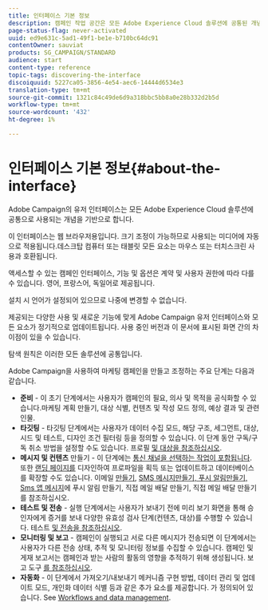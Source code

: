 ```yaml
---
title: 인터페이스 기본 정보
description: 캠페인 작업 공간은 모든 Adobe Experience Cloud 솔루션에 공통된 개념을 기반으로 합니다.
page-status-flag: never-activated
uuid: ed9e631c-5ad1-49f1-be1e-b710bc64dc91
contentOwner: sauviat
products: SG_CAMPAIGN/STANDARD
audience: start
content-type: reference
topic-tags: discovering-the-interface
discoiquuid: 5227ca05-3856-4e54-aec6-14444d6534e3
translation-type: tm+mt
source-git-commit: 1321c84c49de6d9a318bbc5bb8a0e28b332d2b5d
workflow-type: tm+mt
source-wordcount: '432'
ht-degree: 1%

---
```



# 인터페이스 기본 정보{#about-the-interface}

Adobe Campaign의 유저 인터페이스는 모든 Adobe Experience Cloud 솔루션에 공통으로 사용되는 개념을 기반으로 합니다.

이 인터페이스는 웹 브라우저용입니다. 크기 조정이 가능하므로 사용되는 미디어에 자동으로 적용됩니다.데스크탑 컴퓨터 또는 태블릿 모든 요소는 마우스 또는 터치스크린 사용과 호환됩니다.

액세스할 수 있는 캠페인 인터페이스, 기능 및 옵션은 계약 및 사용자 권한에 따라 다를 수 있습니다. 영어, 프랑스어, 독일어로 제공됩니다.

설치 시 언어가 설정되어 있으므로 나중에 변경할 수 없습니다.

제공되는 다양한 사용 및 새로운 기능에 맞게 Adobe Campaign 유저 인터페이스와 모든 요소가 정기적으로 업데이트됩니다. 사용 중인 버전과 이 문서에 표시된 화면 간의 차이점이 있을 수 있습니다.

탐색 원칙은 이러한 모든 솔루션에 공통입니다.

Adobe Campaign을 사용하여 마케팅 캠페인을 만들고 조정하는 주요 단계는 다음과 같습니다.

* **준비** - 이 초기 단계에서는 사용자가 캠페인의 필요, 의사 및 목적을 공식화할 수 있습니다.마케팅 계획 만들기, 대상 식별, 컨텐츠 및 작성 모드 정의, 예상 결과 및 관련 인물.
* **타깃팅** - 타깃팅 단계에서는 사용자가 데이터 수집 모드, 해당 구조, 세그먼트, 대상, 시드 및 테스트, 디자인 조건 필터링 등을 정의할 수 있습니다. 이 단계 동안 구독/구독 취소 방법을 설정할 수도 있습니다. 프로필 [및 대상을 참조하십시오](../../audiences/using/about-profiles.md).
* **메시지 및 컨텐츠** 만들기 - 이 단계에는 [통신 채널을 선택하는 작업이 포함됩니다](../../channels/using/get-started-communication-channels.md). 또한 [랜딩 페이지를](../../channels/using/getting-started-with-landing-pages.md) 디자인하여 프로파일을 획득 또는 업데이트하고 데이터베이스를 확장할 수도 있습니다. 이메일 [만들기](../../channels/using/creating-an-email.md), [SMS 메시지](../../channels/using/creating-an-sms-message.md)[만들기, 푸시 알림](../../channels/using/preparing-and-sending-a-push-notification.md)[만들기, Sms 앱 메시지](../../channels/using/about-in-app-messaging.md)[](../../channels/using/creating-the-direct-mail.md)에 푸시 알림 만들기, 직접 메일 배달 만들기, 직접 메일 배달 만들기를 참조하십시오.
* **테스트 및 전송** - 실행 단계에서는 사용자가 보내기 전에 미리 보기 화면을 통해 승인자에게 증거를 보내 다양한 유효성 검사 단계(컨텐츠, 대상)를 수행할 수 있습니다. 테스트 [및 전송을 참조하십시오](../../sending/using/get-started-sending-messages.md).
* **모니터링 및 보고** - 캠페인이 실행되고 서로 다른 메시지가 전송되면 이 단계에서는 사용자가 다른 전송 상태, 추적 및 모니터링 정보를 수집할 수 있습니다. 캠페인 및 게재 보고서는 캠페인과 받는 사람의 활동의 영향을 추적하기 위해 생성됩니다. 보고 도구 [를 참조하십시오](../../reporting/using/about-dynamic-reports.md).
* **자동화** - 이 단계에서 가져오기/내보내기 메커니즘 구현 방법, 데이터 관리 및 업데이트 모드, 개인화 데이터 식별 등과 같은 추가 요소를 제공합니다. 가 정의되어 있습니다. See [Workflows and data management](../../automating/using/get-started-workflows.md).